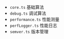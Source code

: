 - `core.ts`         基础算法
- `debug.ts`        调试算法
- `performance.ts`  性能测量
- `perfLogger.ts`   性能日志
- `semver.ts`       版本管理